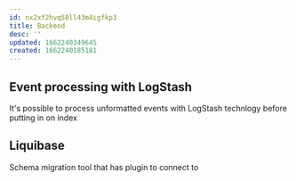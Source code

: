 ```yaml
---
id: nx2xf2hvq58ll43m4igfkp3
title: Backend
desc: ''
updated: 1662240349645
created: 1662240185181
---
```


## Event processing with LogStash

It's possible to process unformatted events with LogStash technlogy before putting in on index

## Liquibase

Schema migration tool that has plugin to connect to
